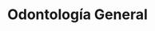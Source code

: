 ---
templateKey: specialties-page
language: es
title: Odontología General
redirects: /en/specialties/general-dentistry/
hero:
  display: true
  type: default
  image: /img/hero-general-dentistry.jpg
  parallax: false
  title: >
    <span class="bebas" style="font-family:Bebas Neue Bold;color:white;font-weight:lighter">Odontología General</span>
  indicator: false
  halfSize: true
quote:
  title: ''
  body: >
    Desafortunadamente la caries dental representa un serio problema de salud pública en nuestro medio, por cuanto más del 98% de la población venezolana la ha padecido, padece o padecerá en algún momento de su vida.
  author: Dra. Vianka Xaviera Torres
  footer:
    position: Odontólogo General - Endodoncista
    clinic: DENTAL VIP, Especialidades Odontológicas s.c.
lightQuote:
  color: '#fff'
  display: true
  img:
    ld: /img/quotes-general-dentistry.jpg
    pt: /img/quotes-general-dentistry-portrait.jpg
  content: EXCELENTES PROFESIONALES, MUY DETALLISTAS A LA HORA DE DIAGNOSTICAR Y CON MUY BUENA DISPOSICIÓN PARA EXPONER AL PACIENTE LOS PROBLEMAS DENTALES DETECTADOS Y LOS PROCEDIMIENTOS PERTINENTES PARA SU INMEDIATA CORRECCIÓN. FORMAN UN EQUIPO DE PRIMER NIVEL. "
procedures:
  display: true
  title: ¡Dele a su Salud el Valor que se Merece!
  procedures:
    - title: Instalaciones
      to: /la-clinica/instalaciones/
      img: /img/procedures-facilities.jpg
    - title: Tecnología
      to: /la-clinica/tecnologia/
      img: /img/procedures-technology.jpg
    - title: Profesionales
      to:  /profesionales/
      img: /img/procedures-professionals.png
---